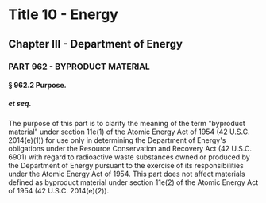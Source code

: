 
# Title 10 - Energy
## Chapter III - Department of Energy
### PART 962 - BYPRODUCT MATERIAL
#### § 962.2 Purpose.
##### et seq.

The purpose of this part is to clarify the meaning of the term "byproduct material" under section 11e(1) of the Atomic Energy Act of 1954 (42 U.S.C. 2014(e)(1)) for use only in determining the Department of Energy's obligations under the Resource Conservation and Recovery Act (42 U.S.C. 6901) with regard to radioactive waste substances owned or produced by the Department of Energy pursuant to the exercise of its responsibilities under the Atomic Energy Act of 1954. This part does not affect materials defined as byproduct material under section 11e(2) of the Atomic Energy Act of 1954 (42 U.S.C. 2014(e)(2)).

